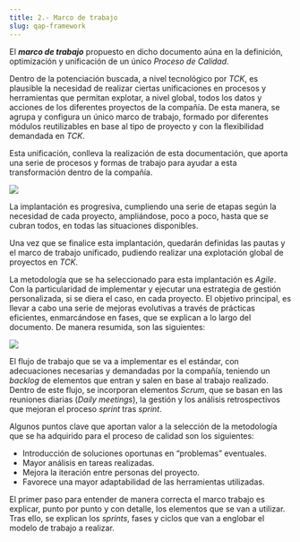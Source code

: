 ```yaml
---
title: 2.- Marco de trabajo
slug: qap-framework
---
```


El **_marco de trabajo_** propuesto en dicho documento aúna en la definición, optimización y unificación de un único _Proceso de Calidad_.

Dentro de la potenciación buscada, a nivel tecnológico por _TCK_, es plausible la necesidad de realizar ciertas unificaciones en procesos y herramientas que permitan explotar, a nivel global, todos los datos y acciones de los diferentes proyectos de la compañía. De esta manera, se agrupa y configura un único marco de trabajo, formado por diferentes módulos reutilizables en base al tipo de proyecto y con la flexibilidad demandada en _TCK_.

Esta unificación, conlleva la realización de esta documentación, que aporta una serie de procesos y formas de trabajo para ayudar a esta transformación dentro de la compañía.

![](/images/qap/progressive-global-implementation.png)

La implantación es progresiva, cumpliendo una serie de etapas según la necesidad de cada proyecto, ampliándose, poco a poco, hasta que se cubran todos, en todas las situaciones disponibles.

Una vez que se finalice esta implantación, quedarán definidas las pautas y el marco de trabajo unificado, pudiendo realizar una explotación global de proyectos en _TCK_.

La metodología que se ha seleccionado para esta implantación es _Agile_. Con la particularidad de implementar y ejecutar una estrategia de gestión personalizada, si se diera el caso, en cada proyecto. El objetivo principal, es llevar a cabo una serie de mejoras evolutivas a través de prácticas eficientes, enmarcándose en fases, que se explican a lo largo del documento. De manera resumida, son las siguientes:

![](/images/qap/diagrama-de-fases.png)

El flujo de trabajo que se va a implementar es el estándar, con adecuaciones necesarias y demandadas por la compañía, teniendo un _backlog_ de elementos que entran y salen en base al trabajo realizado. Dentro de este flujo, se incorporan elementos _Scrum_, que se basan en las reuniones diarias (_Daily meetings_), la gestión y los análisis retrospectivos que mejoran el proceso _sprint_ tras _sprint_.

Algunos puntos clave que aportan valor a la selección de la metodología que se ha adquirido para el proceso de calidad son los siguientes:

* Introducción de soluciones oportunas en “problemas” eventuales.
* Mayor análisis en tareas realizadas.
* Mejora la iteración entre personas del proyecto.
* Favorece una mayor adaptabilidad de las herramientas utilizadas.

El primer paso para entender de manera correcta el marco trabajo es explicar, punto por punto y con detalle, los elementos que se van a utilizar. Tras ello, se explican los _sprints_, fases y ciclos que van a englobar el modelo de trabajo a realizar.
